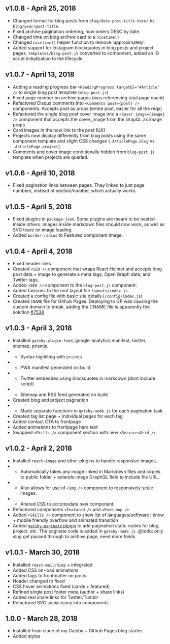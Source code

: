 ## v1.0.8 - April 25, 2018

* Changed format for blog posts from `blog/date-post-title-here/` to `blog/year/post-title`.
* Fixed archive pagination ordering, now orders DESC by date.
* Changed time on blog archive card to a `nicetime()`
* Changed `nicetime()` helper function to remove 'approximately'.
* Added support for Instagram blockquotes in blog posts and project pages. `templates/blog-post.js` converted to component, added an IG script initialization to the lifecycle.

## v1.0.7 - April 13, 2018

* Adding a reading progress bar `<ReadingProgress targetEl="#Article" />` to single blog post template (`blog-post.js`)
* Fixed page number on archive pages (was referencing total page count)
* Refactored Disqus comments into `<Comments post={post} />` components. Accepts post as props (entire post, easier for all the reqs)
* Refactored the single blog post cover image into a `<Cover image={image} />` component that accepts the cover_image from the GrapQL as image props.
* Card images in the <PostLoop /> now link to the post (UX)
* Projects now display differently from blog posts using the same component template and slight CSS changes (`.ArticlePage.blog` vs `.ArticlePage.project`).
* Comments and cover image conditionally hidden from `blog-post.js` template when projects are queried.

## v1.0.6 - April 10, 2018

* Fixed pagination links between pages. They linked to just page numbers, instead of section/number, which actually works.

## v1.0.5 - April 5, 2018

* Fixed plugins in `package-json`. Some plugins are meant to be nested inside others. Images inside markdown files should now work, as well as SVG trace on image loading.
* Added `border-radius` to Featured component image.


## v1.0.4 - April 4, 2018

* Fixed header links
* Created `<SEO />` component that wraps React Helmet and accepts blog post data + image to generate a meta tags, Open Graph data, and Twitter tags.
* Added `<SEO />` component to the `blog-post.js` component.
* Added favicons to the root layout file `layouts/index.js`.
* Created a config file with basic site details (`/config/index.js`)
* Created `CNAME` file for Github Pages. Deploying to GP was causing the custom domain to break, adding the CNAME file is apparently the solution [#7538](https://github.com/travis-ci/travis-ci/issues/7538#issuecomment-290148354)


## v1.0.3 - April 3, 2018

* Installed `gatsby-plugin-feed`, google-analytics,manifest, twitter, sitemap, prismjs.
* * Syntax highliting with `prismjs`
* * PWA manifest generated on build
* * Twitter embedded using blockquotes in markdown (dont include script)
* * Sitemap and RSS feed generated on build
* Created blog and project pagination
* * Made separate functions in `gatsby-node.js` for each pagination task.
* Created tag list page + individual pages for each tag
* Added contact CTA to frontpage
* Added animations to frontpage hero text
* Swapped `<Skills />` component section with new `<ServicesGrid />`

## v1.0.2 - April 2, 2018

* Installed `react-image` and other plugins to handle responsive images. 
* * Automatically takes any image linked in Markdown files and copies to public folder + extends image GraphQL field to include file URL. 
* * Also allows for use of `<Img />` component to responsively scale images. 
* * Altered CSS to accomodate new component.
* Refactored components `<Featured />` and `<PostLoop />`
* Added `<Skills />` component to show list of languages/software I know + mobile friendly overflow and animated transition
* Added [`gatsby-paginate` plugin](https://github.com/pixelstew/gatsby-paginate) to add pagination static routes for blog, project, etc. The paginate code is added in `gatsby-node.js`. @todo: only slug get passed through to archive page, need more fields

## v1.0.1 - March 30, 2018

* Installed `react-mailchimp` + integrated
* Added CSS on-load animations
* Added tags to frontmatter on posts
* Header changed to fixed
* CSS hover animations fixed (cards + featured)
* Refined single post footer meta (author + share links)
* Added real share links for  Twitter/Tumblr
* Refactored SVG social icons into components

## 1.0.0 - March 28, 2018

* Installed from clone of my Gatsby + Github Pages blog starter.
* Added styles
